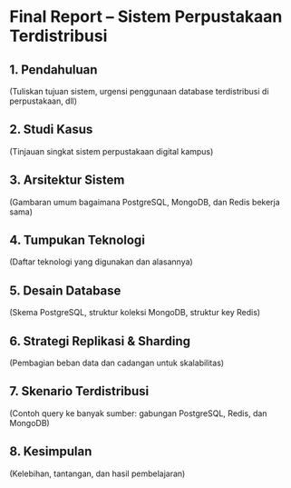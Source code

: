 # Final Report – Sistem Perpustakaan Terdistribusi

## 1. Pendahuluan
(Tuliskan tujuan sistem, urgensi penggunaan database terdistribusi di perpustakaan, dll)

## 2. Studi Kasus
(Tinjauan singkat sistem perpustakaan digital kampus)

## 3. Arsitektur Sistem
(Gambaran umum bagaimana PostgreSQL, MongoDB, dan Redis bekerja sama)

## 4. Tumpukan Teknologi
(Daftar teknologi yang digunakan dan alasannya)

## 5. Desain Database
(Skema PostgreSQL, struktur koleksi MongoDB, struktur key Redis)

## 6. Strategi Replikasi & Sharding
(Pembagian beban data dan cadangan untuk skalabilitas)

## 7. Skenario Terdistribusi
(Contoh query ke banyak sumber: gabungan PostgreSQL, Redis, dan MongoDB)

## 8. Kesimpulan
(Kelebihan, tantangan, dan hasil pembelajaran)

